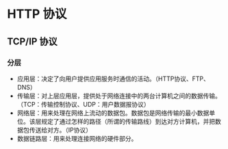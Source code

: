 # HTTP 协议

## TCP/IP 协议
### 分层
- 应用层：决定了向用户提供应用服务时通信的活动。（HTTP协议、FTP、DNS）
- 传输层：对上层应用层，提供处于网络连接中的两台计算机之间的数据传输。（TCP：传输控制协议、UDP：用户数据报协议）
- 网络层：用来处理在网络上流动的数据包。数据包是网络传输的最小数据单位。该层规定了通过怎样的路径（所谓的传输路线）到达对方计算机，并把数据包传送给对方。（IP协议）
- 数据链路层：用来处理连接网络的硬件部分。